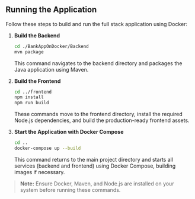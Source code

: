 ## Running the Application

Follow these steps to build and run the full stack application using Docker:

1. **Build the Backend**
    ```bash
    cd ./BankAppOnDocker/Backend
    mvn package
    ```
    This command navigates to the backend directory and packages the Java application using Maven.

2. **Build the Frontend**
    ```bash
    cd ../frontend
    npm install
    npm run build
    ```
    These commands move to the frontend directory, install the required Node.js dependencies, and build the production-ready frontend assets.

3. **Start the Application with Docker Compose**
    ```bash
    cd ..
    docker-compose up --build
    ```
    This command returns to the main project directory and starts all services (backend and frontend) using Docker Compose, building images if necessary.

> **Note:** Ensure Docker, Maven, and Node.js are installed on your system before running these commands.

